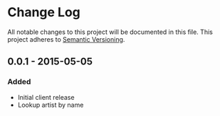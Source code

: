 # Change Log
All notable changes to this project will be documented in this file.
This project adheres to [Semantic Versioning](http://semver.org/).

## 0.0.1 - 2015-05-05 ##
### Added ###
- Initial client release
- Lookup artist by name

[unreleased]: https://github.com/olivierlacan/keep-a-changelog/compare/v0.0.1...HEAD